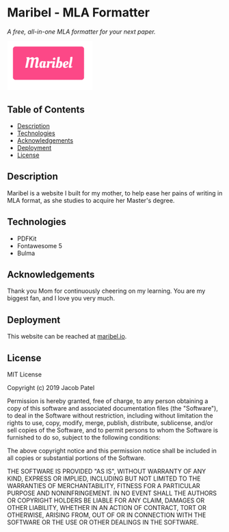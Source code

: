 # Maribel - MLA Formatter

*A free, all-in-one MLA formatter for your next paper.*

<img src="images/GithubLogo.png" alt="drawing" width="200"/>

## Table of Contents
- [Description](#description)
- [Technologies](#technologies)
- [Acknowledgements](#acknowledgements)
- [Deployment](#deployment)
- [License](#license)

## Description

Maribel is a website I built for my mother, to help ease her pains of writing in MLA format, as she studies to acquire her Master's degree.

## Technologies

* PDFKit
* Fontawesome 5
* Bulma

## Acknowledgements

Thank you Mom for continuously cheering on my learning. You are my biggest fan, and I love you very much.


## Deployment

This website can be reached at [maribel.io](maribel.io).

## License

MIT License

Copyright (c) 2019 Jacob Patel

Permission is hereby granted, free of charge, to any person obtaining a copy of this software and associated documentation files (the "Software"), to deal in the Software without restriction, including without limitation the rights to use, copy, modify, merge, publish, distribute, sublicense, and/or sell copies of the Software, and to permit persons to whom the Software is furnished to do so, subject to the following conditions:

The above copyright notice and this permission notice shall be included in all copies or substantial portions of the Software.

THE SOFTWARE IS PROVIDED "AS IS", WITHOUT WARRANTY OF ANY KIND, EXPRESS OR IMPLIED, INCLUDING BUT NOT LIMITED TO THE WARRANTIES OF MERCHANTABILITY, FITNESS FOR A PARTICULAR PURPOSE AND NONINFRINGEMENT. IN NO EVENT SHALL THE AUTHORS OR COPYRIGHT HOLDERS BE LIABLE FOR ANY CLAIM, DAMAGES OR OTHER LIABILITY, WHETHER IN AN ACTION OF CONTRACT, TORT OR OTHERWISE, ARISING FROM, OUT OF OR IN CONNECTION WITH THE SOFTWARE OR THE USE OR OTHER DEALINGS IN THE SOFTWARE.
